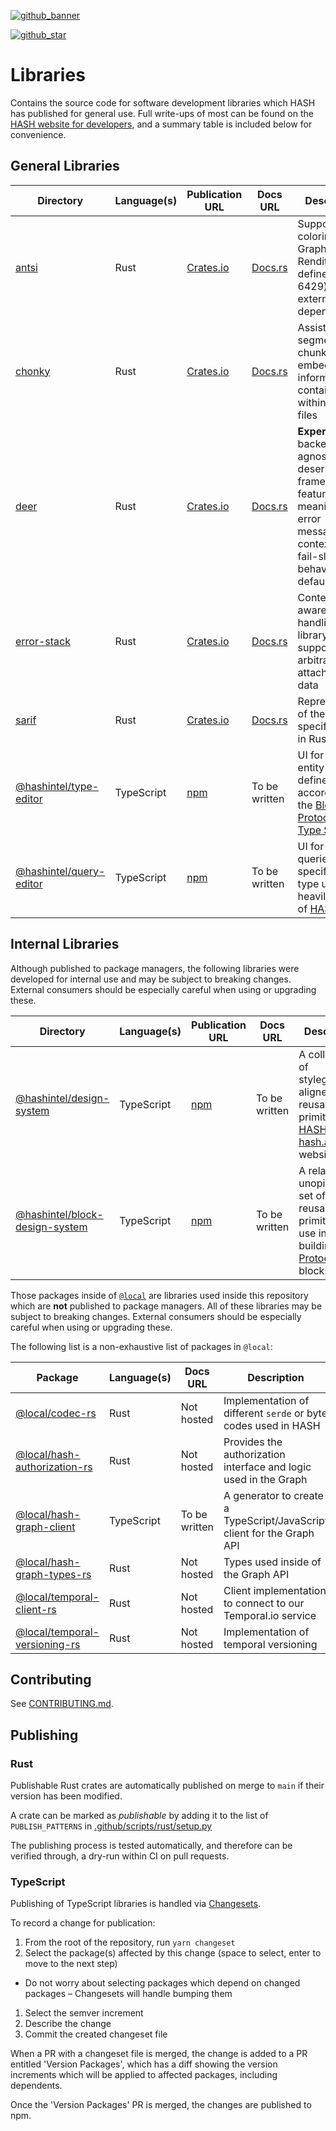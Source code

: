 [block protocol]: https://blockprotocol.org/?utm_medium=organic&utm_source=github_readme_hash-repo_libs
[hash.ai]: https://hash.ai/?utm_medium=organic&utm_source=github_readme_hash-repo_libs
[HASH website for developers]: https://hash.dev/?utm_medium=organic&utm_source=github_readme_hash-repo_libs
[github_banner]: https://hash.dev/?utm_medium=organic&utm_source=github_readme_hash-repo_libs
[github_star]: https://github.com/hashintel/hash/tree/main/libs#
[hash]: https://github.com/hashintel/hash/tree/main/apps/hash
[antsi]: antsi
[chonky]: chonky
[deer]: deer
[error-stack]: error-stack
[sarif]: sarif
[@hashintel/type-editor]: @hashintel/type-editor
[@hashintel/query-editor]: @hashintel/query-editor
[@hashintel/design-system]: @hashintel/design-system
[@hashintel/block-design-system]: @hashintel/block-design-system

[![github_banner](https://hash.ai/cdn-cgi/imagedelivery/EipKtqu98OotgfhvKf6Eew/f4e5e79c-077f-4b30-9170-e25b91286300/github)][github_banner]

[![github_star](https://img.shields.io/github/stars/hashintel/hash?label=Star%20on%20GitHub&style=social)][github_star]

# Libraries

Contains the source code for software development libraries which HASH has published for general use. Full write-ups of most can be found on the [HASH website for developers], and a summary table is included below for convenience.

## General Libraries

| Directory                 | Language(s) | Publication URL                                              | Docs URL                                                   | Description                                                                                                                                    |
| ------------------------- | ----------- | ------------------------------------------------------------ | ---------------------------------------------------------- | ---------------------------------------------------------------------------------------------------------------------------------------------- |
| [antsi]                   | Rust        | [Crates.io](https://crates.io/crates/antsi)                  | [Docs.rs](https://docs.rs/antsi/latest/antsi/)             | Supports coloring Select Graphic Rendition (as defined in ISO 6429) with no external dependencies                                              |
| [chonky]                  | Rust        | [Crates.io](https://crates.io/crates/chonky)                 | [Docs.rs](https://docs.rs/chonky/latest/chonky/)           | Assists in the segmentation, chunking and embedding of information contained within arbitrary files                                       |
| [deer]                    | Rust        | [Crates.io](https://crates.io/crates/deer)                   | [Docs.rs](https://docs.rs/deer/latest/deer/)               | **Experimental** backend-agnostic deserialization framework, featuring meaningful error messages and context and fail-slow behavior by default |
| [error-stack]             | Rust        | [Crates.io](https://crates.io/crates/error-stack)            | [Docs.rs](https://docs.rs/error-stack/latest/error_stack/) | Context-aware error-handling library that supports arbitrary attached user data                                                           |
| [sarif]                   | Rust        | [Crates.io](https://crates.io/crates/sarif)                  | [Docs.rs](https://docs.rs/sarif/latest/sarif/)             | Representation of the SARIF specification in Rust                                                                                            |
| [@hashintel/type-editor]  | TypeScript  | [npm](https://www.npmjs.com/package/@hashintel/type-editor)  | To be written                                              | UI for editing entity types defined according to the [Block Protocol's Type System](https://blockprotocol.org/docs/working-with-types)        |
| [@hashintel/query-editor] | TypeScript  | [npm](https://www.npmjs.com/package/@hashintel/query-editor) | To be written                                              | UI for editing queries (a specific entity type used heavily inside of [HASH])                                                                  |

## Internal Libraries

Although published to package managers, the following libraries were developed for internal use and may be subject to breaking changes. External consumers should be especially careful when using or upgrading these.

| Directory                        | Language(s) | Publication URL                                                     | Docs URL      | Description                                                                                          |
| -------------------------------- | ----------- | ------------------------------------------------------------------- | ------------- | ---------------------------------------------------------------------------------------------------- |
| [@hashintel/design-system]       | TypeScript  | [npm](https://www.npmjs.com/package/@hashintel/design-system)       | To be written | A collection of styleguide-aligned reusable UI primitives for [HASH] and our [hash.ai] website       |
| [@hashintel/block-design-system] | TypeScript  | [npm](https://www.npmjs.com/package/@hashintel/block-design-system) | To be written | A relatively unopinionated set of reusable UI primitives for use in building [Block Protocol] blocks |

Those packages inside of [`@local`](./@local) are libraries used inside this repository which are **not** published to package managers. All of these libraries may be subject to breaking changes. External consumers should be especially careful when using or upgrading these.

The following list is a non-exhaustive list of packages in `@local`:

| Package                                                         | Language(s) | Docs URL      | Description                                                            |
| --------------------------------------------------------------- | ----------- | ------------- | ---------------------------------------------------------------------- |
| [@local/codec-rs](@local/codec)                                 | Rust        | Not hosted    | Implementation of different `serde` or byte codes used in HASH         |
| [@local/hash-authorization-rs](@local/hash-authorization)       | Rust        | Not hosted    | Provides the authorization interface and logic used in the Graph       |
| [@local/hash-graph-client](@local/hash-graph-client/typescript) | TypeScript  | To be written | A generator to create a TypeScript/JavaScript client for the Graph API |
| [@local/hash-graph-types-rs](@local/hash-graph-types/rust)      | Rust        | Not hosted    | Types used inside of the Graph API                                     |
| [@local/temporal-client-rs](@local/temporal-client)             | Rust        | Not hosted    | Client implementation to connect to our Temporal.io service            |
| [@local/temporal-versioning-rs](@local/temporal-versioning)     | Rust        | Not hosted    | Implementation of temporal versioning                                  |

## Contributing

See [CONTRIBUTING.md](../.github/CONTRIBUTING.md).

## Publishing

### Rust

Publishable Rust crates are automatically published on merge to `main` if their version has been modified.

A crate can be marked as _publishable_ by adding it to the list of `PUBLISH_PATTERNS` in [.github/scripts/rust/setup.py](/.github/scripts/rust/setup.py)

The publishing process is tested automatically, and therefore can be verified through, a dry-run within CI on pull requests.

### TypeScript

Publishing of TypeScript libraries is handled via [Changesets](https://github.com/changesets/changesets).

To record a change for publication:

1. From the root of the repository, run `yarn changeset`
1. Select the package(s) affected by this change (space to select, enter to move to the next step)

- Do not worry about selecting packages which depend on changed packages – Changesets will handle bumping them

1. Select the semver increment
1. Describe the change
1. Commit the created changeset file

When a PR with a changeset file is merged, the change is added to a PR entitled 'Version Packages',
which has a diff showing the version increments which will be applied to affected packages, including dependents.

Once the 'Version Packages' PR is merged, the changes are published to npm.
